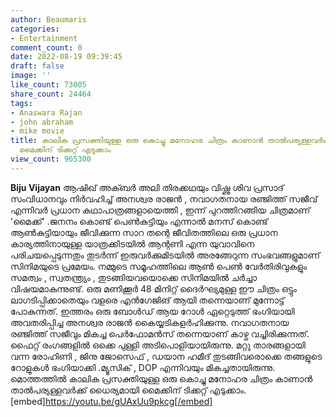 ```yaml
---
author: Beaumaris
categories:
- Entertainment
comment_count: 0
date: 2022-08-19 09:39:45
draft: false
image: ''
like_count: 73005
share_count: 24464
tags:
- Anaswara Rajan
- john abraham
- mike movie
title: കാലിക പ്രസക്തിയുള്ള ഒരു കൊച്ചു മനോഹര ചിത്രം കാണാൻ താൽപര്യള്ളവർക്ക് ധൈര്യമായി
  മൈക്കിന് ടിക്കറ്റ് എടുക്കാം
view_count: 965300
---
```


**Biju Vijayan** ആഷിഖ് അക്ബർ അലി തിരക്കഥയും വിഷ്ണു ശിവ പ്രസാദ് സംവിധാനവും നിർവഹിച്ച് അനശ്വര രാജൻ , നവാഗതനായ രഞ്ജിത്ത് സജീവ് എന്നിവർ പ്രധാന കഥാപാത്രങ്ങളായെത്തി , ഇന്ന് പുറത്തിറങ്ങിയ ചിത്രമാണ് 'മൈക്ക്' .ജനനം കൊണ്ട് പെണ്‍കുട്ടിയും എന്നാൽ മനസ് കൊണ്ട് ആണ്‍കുട്ടിയായും ജീവിക്കുന്ന സാറ തന്റെ ജീവിതത്തിലെ ഒരു പ്രധാന കാര്യത്തിനായുള്ള യാത്രക്കിടയിൽ ആന്റണി എന്ന യുവാവിനെ പരിചയപ്പെടുന്നതും തുടർന്ന് ഇരുവർക്കുമിടയിൽ അരങ്ങേറുന്ന സംഭവങ്ങളുമാണ് സിനിമയുടെ പ്രമേയം. നമ്മുടെ സമൂഹത്തിലെ ആണ്‍ പെണ്‍ വേർതിരിവുകളും സമത്വം , സ്വതന്ത്ര്യം , തുടങ്ങിയവയൊക്കെ സിനിമയിൽ ചർച്ചാ വിഷയമാകുന്നുണ്ട്. ഒരു മണിക്കൂർ 48 മിനിറ്റ് ദൈർഘ്യമുള്ള ഈ ചിത്രം ഒട്ടും ലാഗടിപ്പിക്കാതെയും വളരെ എൻഗേജിങ് ആയി തന്നെയാണ് മുന്നോട്ട് പോകുന്നത്. ഇത്തരം ഒരു ബോൾഡ് ആയ റോൾ ഏറ്റെടുത്ത് ഭംഗിയായി അവതരിപ്പിച്ച അനശ്വര രാജൻ കൈയ്യടികളർഹിക്കുന്നു. നവാഗതനായ രഞ്ജിത്ത് സജീവും മികച്ച പെർഫോമൻസ് തന്നെയാണ് കാഴ്ച വച്ചിരിക്കുന്നത്. ഫൈറ്റ് രംഗങ്ങളിൽ ഒക്കെ പുള്ളി അടിപൊളിയായിരുന്നു. മറ്റു താരങ്ങളായി വന്ന രോഹിണി , ജിനു ജോസെഫ് , ഡയാന ഹമീദ് തുടങ്ങിവരൊക്കെ തങ്ങളുടെ റോളുകൾ ഭംഗിയാക്കി .മ്യൂസിക് , DOP എന്നിവയും മികച്ചതായിരുന്നു. മൊത്തത്തിൽ കാലിക പ്രസക്തിയുള്ള ഒരു കൊച്ചു മനോഹര ചിത്രം കാണാൻ താൽപര്യള്ളവർക്ക് ധൈര്യമായി മൈക്കിന് ടിക്കറ്റ് എടുക്കാം. [embed]https://youtu.be/gUAxUu9pkcg[/embed]